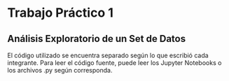 # Trabajo Práctico 1

## Análisis Exploratorio de un Set de Datos

El código utilizado se encuentra separado según lo que escribió cada integrante.
Para leer el código fuente, puede leer los Jupyter Notebooks o los archivos .py según corresponda.
